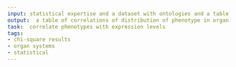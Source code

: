 ```yaml
---
input: statistical expertise and a dataset with ontologies and a table of chi-square results
output:  a table of correlations of distribution of phenotype in organ systems with expression of genes in the organs
task:  correlate phenotypes with expression levels
tags:
- chi-square results
- organ systems
- statistical
---
```

